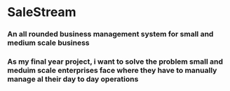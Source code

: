 # SaleStream
### An all rounded business management system for small and medium scale business

### As my final year project, i want to solve the problem small and meduim scale enterprises face where they have to manually manage al their day to day operations